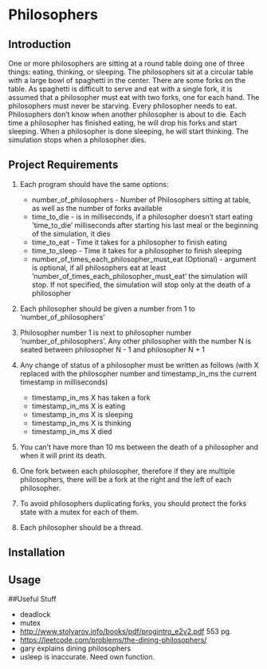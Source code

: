 # Philosophers

## Introduction
One or more philosophers are sitting at a round table doing one of three things:
eating, thinking, or sleeping.  The philosophers sit at a circular table with a large bowl of spaghetti in the center. There are some forks on the table. As spaghetti is difficult to serve and eat with a single fork, it is assumed that a
philosopher must eat with two forks, one for each hand. The philosophers must never be starving. Every philosopher needs to eat. Philosophers don’t know when another philosopher is about to die. Each time a philosopher has finished eating, he will drop his forks and start sleeping. When a philosopher is done sleeping, he will start thinking. The simulation stops when a philosopher dies. 

## Project Requirements
1. Each program should have the same options:
   - number_of_philosophers - Number of Philosophers sitting at table, as well as the number of forks available
   - time_to_die -  is in milliseconds, if a philosopher doesn’t start eating ’time_to_die’
     milliseconds after starting his last meal or the beginning of the simulation, it
     dies
   - time_to_eat - Time it takes for a philosopher to finish eating
   - time_to_sleep - Time it takes for a philosopher to finish sleeping
   - number_of_times_each_philosopher_must_eat (Optional) - argument is optional, if all
     philosophers eat at least ’number_of_times_each_philosopher_must_eat’ the
     simulation will stop. If not specified, the simulation will stop only at the death
     of a philosopher

2. Each philosopher should be given a number from 1 to ’number_of_philosophers’
3. Philosopher number 1 is next to philosopher number ’number_of_philosophers’.
   Any other philosopher with the number N is seated between philosopher N - 1 and
   philosopher N + 1
4. Any change of status of a philosopher must be written as follows (with X replaced
   with the philosopher number and timestamp_in_ms the current timestamp in milliseconds)
   - timestamp_in_ms X has taken a fork
   - timestamp_in_ms X is eating
   - timestamp_in_ms X is sleeping
   - timestamp_in_ms X is thinking
   - timestamp_in_ms X died
5. You can’t have more than 10 ms between the death of a philosopher and when it
   will print its death.
6. One fork between each philosopher, therefore if they are multiple philosophers, there
   will be a fork at the right and the left of each philosopher.
7. To avoid philosophers duplicating forks, you should protect the forks state with a
   mutex for each of them.
8. Each philosopher should be a thread.

## Installation

## Usage

##Useful Stuff
- deadlock
- mutex
- http://www.stolyarov.info/books/pdf/progintro_e2v2.pdf 553 pg.
- https://leetcode.com/problems/the-dining-philosophers/
- gary explains dining philosophers
- usleep is inaccurate. Need own function.
